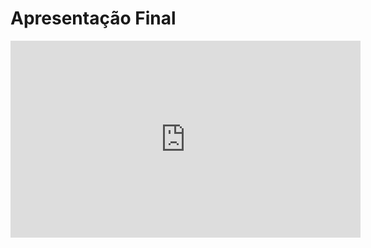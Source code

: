 # Apresentação Final

<iframe width="560" height="315" src="https://www.youtube.com/embed/2B46VmhFYW0" title="YouTube video player" frameborder="0" allow="accelerometer; autoplay; clipboard-write; encrypted-media; gyroscope; picture-in-picture" allowfullscreen></iframe>